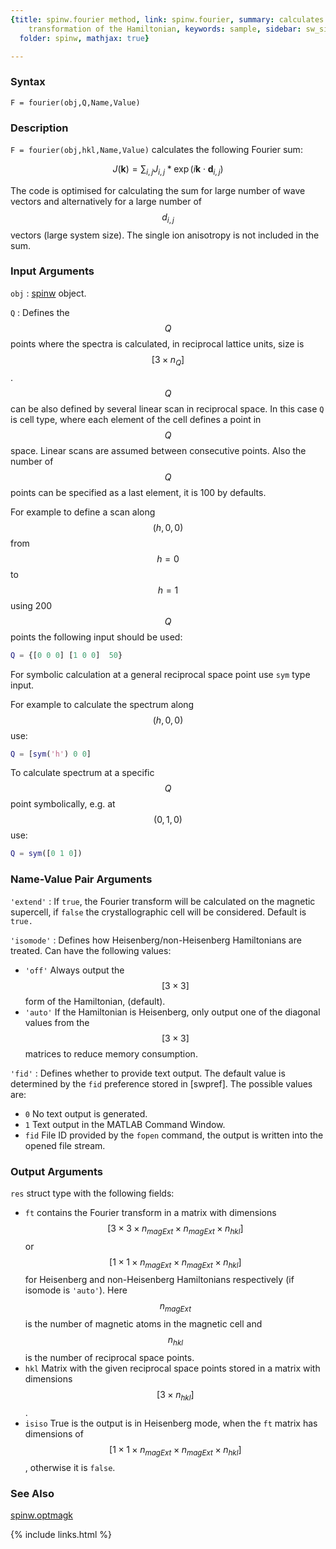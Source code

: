 ```yaml
---
{title: spinw.fourier method, link: spinw.fourier, summary: calculates the Fourier
    transformation of the Hamiltonian, keywords: sample, sidebar: sw_sidebar, permalink: spinw_fourier,
  folder: spinw, mathjax: true}

---
```

  
### Syntax
  
`F = fourier(obj,Q,Name,Value)`
  
### Description
  
`F = fourier(obj,hkl,Name,Value)` calculates the following Fourier sum:
 
$$J(\mathbf{k}) = \sum_{i,j} J_{i,j} * \exp(i \mathbf{k}\cdot \mathbf{d}_{i,j})$$
 
The code is optimised for calculating the sum for large number of wave
vectors and alternatively for a large number of $$d_{i,j}$$ vectors (large
system size). The single ion anisotropy is not included in the sum.
  
### Input Arguments
  
`obj`
: [spinw](spinw) object.
  
`Q`
: Defines the $$Q$$ points where the spectra is calculated, in reciprocal
  lattice units, size is $$[3\times n_{Q}]$$. $$Q$$ can be also defined by
  several linear scan in reciprocal space. In this case `Q` is cell type,
  where each element of the cell defines a point in $$Q$$ space. Linear scans
  are assumed between consecutive points. Also the number of $$Q$$ points can
  be specified as a last element, it is 100 by defaults. 
    
  For example to define a scan along $$(h,0,0)$$ from $$h=0$$ to $$h=1$$ using
  200 $$Q$$ points the following input should be used:
  ```matlab
  Q = {[0 0 0] [1 0 0]  50}
  ```
 
  For symbolic calculation at a general reciprocal space point use `sym`
  type input. 
 
  For example to calculate the spectrum along $$(h,0,0)$$ use:
  ```matlab
  Q = [sym('h') 0 0]
  ```
  To calculate spectrum at a specific $$Q$$ point symbolically, e.g. at
  $$(0,1,0)$$ use:
  ```matlab
  Q = sym([0 1 0])
  ```
  
### Name-Value Pair Arguments
  
`'extend'`
: If `true`, the Fourier transform will be calculated on the
  magnetic supercell, if `false` the crystallographic cell will
  be considered. Default is `true.`
  
`'isomode'`
: Defines how Heisenberg/non-Heisenberg Hamiltonians are
  treated. Can have the following values:
  * `'off'`   Always output the $$[3\times 3]$$ form of the
              Hamiltonian, (default).
  * `'auto'`  If the Hamiltonian is Heisenberg, only output
              one of the diagonal values from the $$[3\times 3]$$
              matrices to reduce memory consumption.
  
`'fid'`
: Defines whether to provide text output. The default value is determined
  by the `fid` preference stored in [swpref]. The possible values are:
  * `0`   No text output is generated.
  * `1`   Text output in the MATLAB Command Window.
  * `fid` File ID provided by the `fopen` command, the output is written
          into the opened file stream.
  
### Output Arguments
  
`res` struct type with the following fields:
* `ft`        contains the Fourier transform in a matrix with dimensions
              $$[3\times 3\times n_{magExt}\times n_{magExt}\times
              n_{hkl}]$$ or $$[1\times 1\times n_{magExt}\times n_{magExt}\times n_{hkl}]$$
              for Heisenberg and non-Heisenberg Hamiltonians respectively
              (if isomode is `'auto'`). Here $$n_{magExt}$$ is the number of
              magnetic atoms in the magnetic cell and $$n_{hkl}$$ is the number
              of reciprocal space points.
* `hkl`       Matrix with the given reciprocal space points stored in a
              matrix with dimensions $$[3\times n_{hkl}]$$.
* `isiso`     True is the output is in Heisenberg mode, when the `ft`
              matrix has dimensions of $$[1\times 1\times n_{magExt}\times n_{magExt}\times n_{hkl}]$$,
              otherwise it is `false`.
  
### See Also
  
[spinw.optmagk](spinw_optmagk)
 

{% include links.html %}

